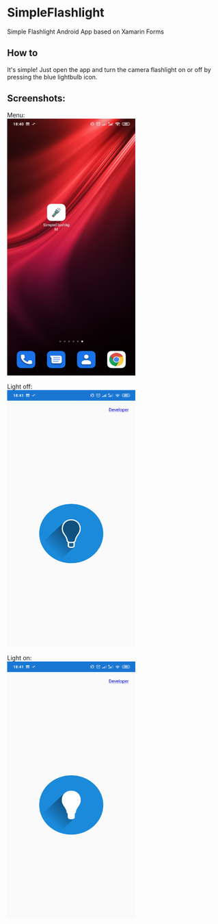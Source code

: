 # SimpleFlashlight
 Simple Flashlight Android App based on Xamarin Forms

## How to
It's simple! Just open the app and turn the camera flashlight on or off by pressing the blue lightbulb icon.

## Screenshots: <br>

Menu:<br>
<img src="https://github.com/gthay/SimpleFlashlight/blob/master/SimpleFlashlight/SimpleFlashlight.Android/Resources/drawable/ScreenshotMenu.jpg" width="300" height="600" alt="Menu" />

Light off:<br>
<img src="https://github.com/gthay/SimpleFlashlight/blob/master/SimpleFlashlight/SimpleFlashlight.Android/Resources/drawable/ScreenshotLightOff.jpg" width="300" height="600" alt="Light off" />

Light on:<br>
<img src="https://github.com/gthay/SimpleFlashlight/blob/master/SimpleFlashlight/SimpleFlashlight.Android/Resources/drawable/ScreenshotLightOn.jpg" width="300" height="600" alt="Light on" />
